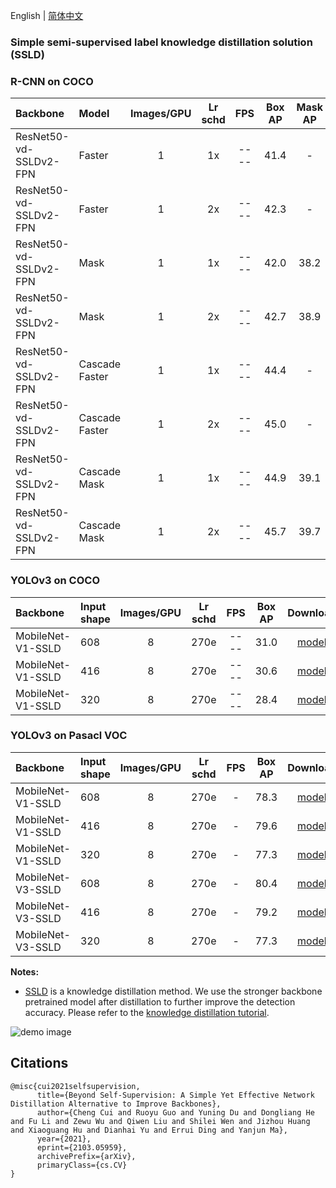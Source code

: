 English | [简体中文](SSLD_PRETRAINED_MODEL.md)

### Simple semi-supervised label knowledge distillation solution (SSLD)

### R-CNN on COCO

| Backbone              |  Model       | Images/GPU | Lr schd | FPS | Box AP | Mask AP |                           Download                           | Config |
| :------------------- | :------------| :-----: | :-----: | :------------: | :-----: | :-----: | :-----------------------------------------------------: | :-----: |
| ResNet50-vd-SSLDv2-FPN      | Faster         |    1    |   1x    |     ----     |  41.4  |  -  | [model](https://paddledet.bj.bcebos.com/models/faster_rcnn_r50_vd_fpn_ssld_1x_coco.pdparams) | [config](https://github.com/PaddlePaddle/PaddleDetection/tree/develop/configs/faster_rcnn/faster_rcnn_r50_vd_fpn_ssld_1x_coco.yml) |
| ResNet50-vd-SSLDv2-FPN      | Faster         |    1    |   2x    |     ----     |  42.3  |  -  | [model](https://paddledet.bj.bcebos.com/models/faster_rcnn_r50_vd_fpn_ssld_2x_coco.pdparams) | [config](https://github.com/PaddlePaddle/PaddleDetection/tree/develop/configs/faster_rcnn/faster_rcnn_r50_vd_fpn_ssld_2x_coco.yml) |
| ResNet50-vd-SSLDv2-FPN         | Mask         |    1    |   1x    |     ----     |  42.0  |    38.2   | [model](https://paddledet.bj.bcebos.com/models/mask_rcnn_r50_vd_fpn_ssld_1x_coco.pdparams) | [config](https://github.com/PaddlePaddle/PaddleDetection/tree/develop/configs/mask_rcnn/mask_rcnn_r50_vd_fpn_ssld_1x_coco.yml) |
| ResNet50-vd-SSLDv2-FPN         | Mask         |    1    |   2x    |     ----     |  42.7 |    38.9   | [model](https://paddledet.bj.bcebos.com/models/mask_rcnn_r50_vd_fpn_ssld_2x_coco.pdparams) | [config](https://github.com/PaddlePaddle/PaddleDetection/tree/develop/configs/mask_rcnn/mask_rcnn_r50_vd_fpn_ssld_2x_coco.yml) |
| ResNet50-vd-SSLDv2-FPN         | Cascade Faster         |    1    |   1x    |     ----     |  44.4  |    -    | [model](https://paddledet.bj.bcebos.com/models/cascade_rcnn_r50_vd_fpn_ssld_1x_coco.pdparams) | [config](https://github.com/PaddlePaddle/PaddleDetection/tree/develop/configs/cascade_rcnn/cascade_rcnn_r50_vd_fpn_ssld_1x_coco.yml) |
| ResNet50-vd-SSLDv2-FPN         | Cascade Faster         |    1    |   2x    |     ----     |  45.0  |    -    | [model](https://paddledet.bj.bcebos.com/models/cascade_rcnn_r50_vd_fpn_ssld_2x_coco.pdparams) | [config](https://github.com/PaddlePaddle/PaddleDetection/tree/develop/configs/cascade_rcnn/cascade_rcnn_r50_vd_fpn_ssld_2x_coco.yml) |
| ResNet50-vd-SSLDv2-FPN         | Cascade Mask         |    1    |   1x    |     ----     |  44.9 |    39.1    | [model](https://paddledet.bj.bcebos.com/models/cascade_mask_rcnn_r50_vd_fpn_ssld_1x_coco.pdparams) | [config](https://github.com/PaddlePaddle/PaddleDetection/tree/develop/configs/cascade_rcnn/cascade_mask_rcnn_r50_vd_fpn_ssld_1x_coco.yml) |
| ResNet50-vd-SSLDv2-FPN         | Cascade Mask         |    1    |   2x    |     ----     |  45.7  |    39.7    | [model](https://paddledet.bj.bcebos.com/models/cascade_mask_rcnn_r50_vd_fpn_ssld_2x_coco.pdparams) | [config](https://github.com/PaddlePaddle/PaddleDetection/tree/develop/configs/cascade_rcnn/cascade_mask_rcnn_r50_vd_fpn_ssld_2x_coco.yml) |

### YOLOv3 on COCO

| Backbone            |   Input shape   | Images/GPU | Lr schd | FPS | Box AP |                          Download                           | Config |
| :----------------- | :-------- | :-----------: | :------: | :---------: | :----: | :----------------------------------------------------: | :-----: |
| MobileNet-V1-SSLD         | 608         |    8    |   270e    |     ----     |  31.0  | [model](https://paddledet.bj.bcebos.com/models/yolov3_mobilenet_v1_ssld_270e_coco.pdparams) | [config](https://github.com/PaddlePaddle/PaddleDetection/tree/develop/configs/yolov3/yolov3_mobilenet_v1_ssld_270e_coco.yml) |
| MobileNet-V1-SSLD         | 416         |    8    |   270e    |     ----     |  30.6  | [model](https://paddledet.bj.bcebos.com/models/yolov3_mobilenet_v1_ssld_270e_coco.pdparams) | [config](https://github.com/PaddlePaddle/PaddleDetection/tree/develop/configs/yolov3/yolov3_mobilenet_v1_ssld_270e_coco.yml) |
| MobileNet-V1-SSLD         | 320         |    8    |   270e    |     ----     |  28.4  | [model](https://paddledet.bj.bcebos.com/models/yolov3_mobilenet_v1_ssld_270e_coco.pdparams) | [config](https://github.com/PaddlePaddle/PaddleDetection/tree/develop/configs/yolov3/yolov3_mobilenet_v1_ssld_270e_coco.yml) |

### YOLOv3 on Pasacl VOC

| Backbone            |   Input shape   | Images/GPU | Lr schd | FPS | Box AP |                          Download                           | Config |
| :----------------- | :-------- | :-----------: | :------: | :---------: | :----: | :----------------------------------------------------: | :-----: |
| MobileNet-V1-SSLD | 608  |    8    |   270e  |      -        |  78.3  | [model](https://paddledet.bj.bcebos.com/models/yolov3_mobilenet_v1_ssld_270e_voc.pdparams) | [config](https://github.com/PaddlePaddle/PaddleDetection/tree/develop/configs/yolov3/yolov3_mobilenet_v1_ssld_270e_voc.yml) |
| MobileNet-V1-SSLD | 416  |    8    |   270e  |      -        |  79.6  | [model](https://paddledet.bj.bcebos.com/models/yolov3_mobilenet_v1_ssld_270e_voc.pdparams) | [config](https://github.com/PaddlePaddle/PaddleDetection/tree/develop/configs/yolov3/yolov3_mobilenet_v1_ssld_270e_voc.yml) |
| MobileNet-V1-SSLD | 320  |    8    |   270e  |      -        |  77.3  | [model](https://paddledet.bj.bcebos.com/models/yolov3_mobilenet_v1_ssld_270e_voc.pdparams) | [config](https://github.com/PaddlePaddle/PaddleDetection/tree/develop/configs/yolov3/yolov3_mobilenet_v1_ssld_270e_voc.yml) |
| MobileNet-V3-SSLD | 608  |    8    |   270e  |      -        |  80.4  | [model](https://paddledet.bj.bcebos.com/models/yolov3_mobilenet_v3_large_ssld_270e_voc.pdparams) | [config](https://github.com/PaddlePaddle/PaddleDetection/tree/develop/configs/yolov3/yolov3_mobilenet_v3_large_ssld_270e_voc.yml) |
| MobileNet-V3-SSLD | 416  |    8    |   270e  |      -        |  79.2  | [model](https://paddledet.bj.bcebos.com/models/yolov3_mobilenet_v3_large_ssld_270e_voc.pdparams) | [config](https://github.com/PaddlePaddle/PaddleDetection/tree/develop/configs/yolov3/yolov3_mobilenet_v3_large_ssld_270e_voc.yml) |
| MobileNet-V3-SSLD | 320  |    8    |   270e  |      -        |  77.3  | [model](https://paddledet.bj.bcebos.com/models/yolov3_mobilenet_v3_large_ssld_270e_voc.pdparams) | [config](https://github.com/PaddlePaddle/PaddleDetection/tree/develop/configs/yolov3/yolov3_mobilenet_v3_large_ssld_270e_voc.yml) |

**Notes:**

- [SSLD](https://arxiv.org/abs/2103.05959) is a knowledge distillation method. We use the stronger backbone pretrained model after distillation to further improve the detection accuracy. Please refer to the [knowledge distillation tutorial](https://github.com/PaddlePaddle/PaddleClas/blob/develop/docs/en/advanced_tutorials/distillation/distillation_en.md).

![demo image](../images/ssld_model.png)

## Citations
```
@misc{cui2021selfsupervision,
      title={Beyond Self-Supervision: A Simple Yet Effective Network Distillation Alternative to Improve Backbones},
      author={Cheng Cui and Ruoyu Guo and Yuning Du and Dongliang He and Fu Li and Zewu Wu and Qiwen Liu and Shilei Wen and Jizhou Huang and Xiaoguang Hu and Dianhai Yu and Errui Ding and Yanjun Ma},
      year={2021},
      eprint={2103.05959},
      archivePrefix={arXiv},
      primaryClass={cs.CV}
}
```
